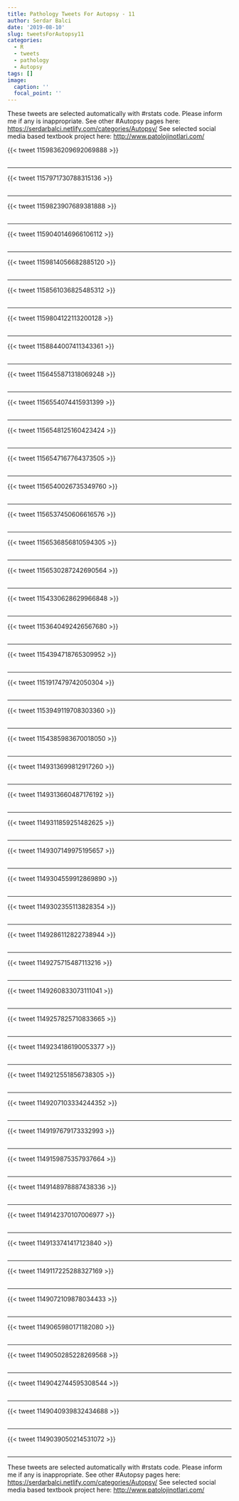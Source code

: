 ```yaml
---
title: Pathology Tweets For Autopsy - 11
author: Serdar Balci
date: '2019-08-10'
slug: tweetsForAutopsy11
categories:
  - R
  - tweets
  - pathology
  - Autopsy
tags: []
image:
  caption: ''
  focal_point: ''
---
```



These tweets are selected automatically with #rstats code. Please inform me if any is inappropriate.
See other #Autopsy pages here: https://serdarbalci.netlify.com/categories/Autopsy/ 
See selected social media based textbook project here: http://www.patolojinotlari.com/

{{< tweet 1159836209692069888 >}}
<br>
<br>
<hr>
{{< tweet 1157971730788315136 >}}
<br>
<br>
<hr>
{{< tweet 1159823907689381888 >}}
<br>
<br>
<hr>
{{< tweet 1159040146966106112 >}}
<br>
<br>
<hr>
{{< tweet 1159814056682885120 >}}
<br>
<br>
<hr>
{{< tweet 1158561036825485312 >}}
<br>
<br>
<hr>
{{< tweet 1159804122113200128 >}}
<br>
<br>
<hr>
{{< tweet 1158844007411343361 >}}
<br>
<br>
<hr>
{{< tweet 1156455871318069248 >}}
<br>
<br>
<hr>
{{< tweet 1156554074415931399 >}}
<br>
<br>
<hr>
{{< tweet 1156548125160423424 >}}
<br>
<br>
<hr>
{{< tweet 1156547167764373505 >}}
<br>
<br>
<hr>
{{< tweet 1156540026735349760 >}}
<br>
<br>
<hr>
{{< tweet 1156537450606616576 >}}
<br>
<br>
<hr>
{{< tweet 1156536856810594305 >}}
<br>
<br>
<hr>
{{< tweet 1156530287242690564 >}}
<br>
<br>
<hr>
{{< tweet 1154330628629966848 >}}
<br>
<br>
<hr>
{{< tweet 1153640492426567680 >}}
<br>
<br>
<hr>
{{< tweet 1154394718765309952 >}}
<br>
<br>
<hr>
{{< tweet 1151917479742050304 >}}
<br>
<br>
<hr>
{{< tweet 1153949119708303360 >}}
<br>
<br>
<hr>
{{< tweet 1154385983670018050 >}}
<br>
<br>
<hr>
{{< tweet 1149313699812917260 >}}
<br>
<br>
<hr>
{{< tweet 1149313660487176192 >}}
<br>
<br>
<hr>
{{< tweet 1149311859251482625 >}}
<br>
<br>
<hr>
{{< tweet 1149307149975195657 >}}
<br>
<br>
<hr>
{{< tweet 1149304559912869890 >}}
<br>
<br>
<hr>
{{< tweet 1149302355113828354 >}}
<br>
<br>
<hr>
{{< tweet 1149286112822738944 >}}
<br>
<br>
<hr>
{{< tweet 1149275715487113216 >}}
<br>
<br>
<hr>
{{< tweet 1149260833073111041 >}}
<br>
<br>
<hr>
{{< tweet 1149257825710833665 >}}
<br>
<br>
<hr>
{{< tweet 1149234186190053377 >}}
<br>
<br>
<hr>
{{< tweet 1149212551856738305 >}}
<br>
<br>
<hr>
{{< tweet 1149207103334244352 >}}
<br>
<br>
<hr>
{{< tweet 1149197679173332993 >}}
<br>
<br>
<hr>
{{< tweet 1149159875357937664 >}}
<br>
<br>
<hr>
{{< tweet 1149148978887438336 >}}
<br>
<br>
<hr>
{{< tweet 1149142370107006977 >}}
<br>
<br>
<hr>
{{< tweet 1149133741417123840 >}}
<br>
<br>
<hr>
{{< tweet 1149117225288327169 >}}
<br>
<br>
<hr>
{{< tweet 1149072109878034433 >}}
<br>
<br>
<hr>
{{< tweet 1149065980171182080 >}}
<br>
<br>
<hr>
{{< tweet 1149050285228269568 >}}
<br>
<br>
<hr>
{{< tweet 1149042744595308544 >}}
<br>
<br>
<hr>
{{< tweet 1149040939832434688 >}}
<br>
<br>
<hr>
{{< tweet 1149039050214531072 >}}
<br>
<br>
<hr>


These tweets are selected automatically with #rstats code. Please inform me if any is inappropriate.
See other #Autopsy pages here: https://serdarbalci.netlify.com/categories/Autopsy/ 
See selected social media based textbook project here: http://www.patolojinotlari.com/
